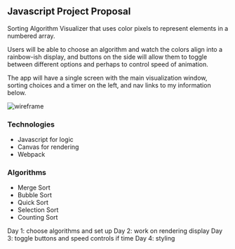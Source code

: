 ## Javascript Project Proposal

Sorting Algorithm Visualizer that uses color pixels to represent elements in a numbered array.

Users will be able to choose an algorithm and watch the colors align into a rainbow-ish display, and buttons on the side will allow them to toggle between different options and perhaps to control speed of animation.

The app will have a single screen with the main visualization window, sorting choices and a timer on the left, and nav links to my information below.

![wireframe](https://github.com/kerinhayes/js-project/blob/master/images/algorvisual.png)


### Technologies

* Javascript for logic
* Canvas for rendering
* Webpack

### Algorithms

* Merge Sort
* Bubble Sort
* Quick Sort
* Selection Sort
* Counting Sort


Day 1: choose algorithms and set up
Day 2: work on rendering display
Day 3: toggle buttons and speed controls if time
Day 4: styling
